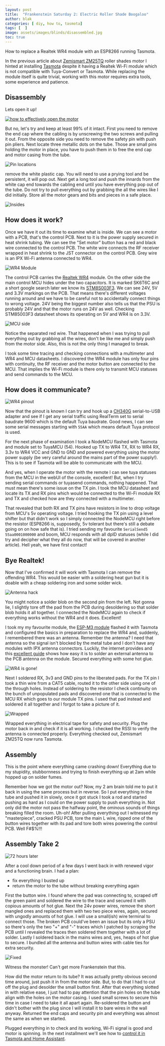 ```yaml
---
layout: post
title:  "Frankenstein Saturday 2: Electric Roller Shade Boogaloo"
author: blak
categories: [ diy, how to, tasmota]
tags: [  ]
image: assets/images/blinds/disassembled.jpg
toc: true
---
```

How to replace a Realtek WR4 module with an ESP8266 running Tasmota. 

In the previous article about [Zemismart ZM25TQ](zemismart-zm25tq) roller shades motor I hinted at installing [Tasmota](//tasmota.com) despite it having a Realtek Wi-Fi module which is not compatible with Tuya-Convert or Tasmota. While replacing the module itself is quite trivial, working with this motor requires extra tools, some experience and patience.

## Disassembly

Lets open it up!

[![how to effectively open the motor](/assets/images/blinds/thehookup_open_blinds.jpg)](https://youtu.be/2qeZd59Yfpc?t=112)

But no, let's try and keep at least 99% of it intact. First you need to remove the end cap where the cabling is by unscrewing the two screws and pulling it out. From the opposite side you need to remove the safety pin with push pin pliers. Next locate three metallic dots on the tube. Those are small pins holding the motor in place, you have to push them in to free the end cap and motor casing from the tube. 

![Pin locations](/assets/images/blinds/push_pins.jpg)


remove the white plastic cap. You will need to use a prying tool and be persistent, it will pop out. Next get a long tool and push the innards from the white cap end towards the cabling end until you have everything pop out of the tube. Do not try to pull everything out by grabbing the all the wires like I did initially. Store all the motor gears and bits and pieces in a safe place.

![Insides](/assets/images/blinds/innards.jpg)

## How does it work?
Once we have it out its time to examine what is inside. We can see a motor with a PCB, that's the control PCB. Next to it is the power supply secured in heat shrink tubing. We can see the "Set motor" button has a red and black wire connected to the control PCB. The white wire connects the RF receiver wrapped in heat shrink to the JST connector on the control PCB. Grey wire is an IPX Wi-Fi antenna connected to WR4.

![WR4 Module](/assets/images/blinds/wr4_module.jpg)

The control PCB carries the [Realtek WR4](https://docs.tuya.com/en/iot/device-development/module/wifi-module/wifiwr4module) module. On the other side the main control MCU hides under the two capacitors. It is marked SK6T6C and a short google search later we know its [STM8S003F3](https://www.st.com/resource/en/datasheet/stm8s003f3.pdf). We can see 24V, 5V and 3.3V markings on the PCB. That means there's different voltages running around and we have to be careful not to accidentally connect things to wrong voltage. 24V being the biggest number also tells us that the PSU is probably 24V and that the motor runs on 24V as well. Checking STM85003F3 datasheet shows its operating on 5V and WR4 is on 3.3V.

![MCU side](/assets/images/blinds/motor.jpg)

Notice the separated red wire. That happened when I was trying to pull everything out by grabbing all the wires, don't be like me and simply push from the motor side. Also, this is not the only thing I managed to break.

I took some time tracing and checking connections with a multimeter and WR4 and MCU datasheets. I discovered the WR4 module has only four pins with continuity, the RF receiver and the motor button are connected to the MCU. That implies the Wi-Fi module is there only to transmit MCU statuses and send commands to the MCU. 

## How does it communicate?

![WR4 pinout](/assets/images/blinds/wr4_pinout.jpg)

Now that the pinout is known I can try and hook up a [CH340G](https://www.aliexpress.com/item/32827321415.html?spm=a2g0o.productlist.0.0.7fef1c9c3DFv70&ws_ab_test=searchweb0_0%2Csearchweb201602_%2Csearchweb201603_&algo_pvid=f059a5c9-4e55-4769-a665-9e249e772504&aff_platform=portals-tool&btsid=0be3743b15920748636897622e6d9c&sk=_dSNOUoO&aff_trace_key=304b7e39af4d4642b13d269d29715660-1592074908156-07805-_dSNOUoO&terminal_id=5ab3b3bf703c438dac102dcfef054d7e&tmLog=new_Detail&algo_expid=f059a5c9-4e55-4769-a665-9e249e772504-20&aff_request_id=304b7e39af4d4642b13d269d29715660-1592074908156-07805-_dSNOUoO) serial-to-USB adapter and see if I get any serial traffic using RealTerm set to serial baudrate 9600 which is the default Tuya baudrate. Good news, I can see some serial messages starting with `55AA` which means default Tuya protocol is used.

For the next phase of examination I took a NodeMCU flashed with Tasmota and module set to TuyaMCU (54). Hooked up TX to WR4 TX, RX to WR4 RX, 3.3v to WR4 VCC and GND to GND and powered everything using the motor power supply (be very careful around the mains part of the power supply!). This is to see if Tasmota will be able to communicate with the MCU.

And yes, when I operate the motor with the remote I can see tuya statuses from the MCU in the webUI of the console, excellent! But, when I try sending serial commands or tuyasend commands, nothing happened. That must mean there's some issue on the TX pin. I took the MCU datasheet and locate its TX and RX pins which would be connected to the Wi-Fi module RX and TX and checked how are they connected with a multimeter.

That revealed that both RX and TX pins have resistors in line to drop voltage from MCU's 5v operating voltage. I tried hooking the TX pin using a level shifter but that didn't work so I simply connected the NodeMCU right before the resistor (ESP8266 is, supposedly, 5v tolerant but there's still a debate going on on how safe that is). I tried sending my favourite `SerialSend5 55aa0001000000` and boom, MCU responds with all dpID statuses (while I did try and decipher what they all do now, that will be covered in another article). Hell yeah, we have first contact!

## Bye Realtek!

Now that I've confirmed it will work with Tasmota I can remove the offending WR4. This would be easier with a soldering heat gun but it is doable with a cheap soldering iron and some solder wick.

![Antenna hack](/assets/images/blinds/naked_pcb.jpg)

You might notice a solder blob on the second pin from the left. Not gonna lie, I slightly tore off the pad from the PCB during desoldering so that solder blob holds it all together. I connected the NodeMCU again to check if everything works without the WR4 and it does. Excellent!

I took my my favourite module, the [ESP-M3 module](https://www.aliexpress.com/item/33051277160.html?aff_platform=portals-tool&sk=_dU329h4&aff_trace_key=3844fa615cf14ff184118fada498baab-1592069198138-01893-_dU329h4&terminal_id=5ab3b3bf703c438dac102dcfef054d7e&tmLog=new_Detail&aff_request_id=3844fa615cf14ff184118fada498baab-1592069198138-01893-_dU329h4) flashed it with Tasmota and configured the basics in preparation to replace the WR4 and, suddenly, I remembered there was an antenna. Remember the antenna? I need that antenna so the signal isn't blocked by the metal tube and I don't have any modules with IPX antenna connectors. Luckily, the internet provides and this [excellent guide](https://community.home-assistant.io/t/how-to-add-an-external-antenna-to-an-esp-board/131601) shows how easy it is to solder an external antenna to the PCB antenna on the module. Secured everything with some hot glue.

![WR4 is gone!](/assets/images/blinds/antenna_on_esp.jpg)

Next I soldered RX, 3v3 and GND pins to the liberated pads. For the TX pin I took a thin wire from a CAT5 cable, routed it to the other side using one of the through holes. Instead of soldering to the resistor I check continuity on the bunch of unpopulated pads and discovered one that is connected to the MCU RX which goes to our module TX pins. I used that pad instead and soldered it all together and I forgot to take a picture of it.

![Wrapped](/assets/images/blinds/wrapped.jpg)

Wrapped everything in electrical tape for safety and security. Plug the motor back in and check if it is all working. I checked the RSSI to verify the antenna is connected properly. Everything checked out, Zemismart ZM25TQ now runs Tasmota.

## Assembly

This is the point where everything came crashing down! Everything due to my stupidity, stubbornness and trying to finish everything up at 2am while hopped up on solder fumes. 

Remember how we got the motor out? Now, my 2 am brain told me to put it back in using the same process but in reverse. So I put everything in the tube and pushed it in slowly, once it got stuck I took a rod and started pushing as hard as I could on the power supply to push everything in. Not only did the motor not pass the halfway point, the ominous sounds of things breaking filled the room. Uh-oh! After pulling everything out I witnessed my "masterpiece", cracked PSU PCB, tore the main L wire, ripped one of the button wires together with its pad and tore both wires powering the control PCB. Well F#$%!!!

## Assembly Take 2

![72 hours later](/assets/images/blinds/72_hours_later.jpg)

After a cool down period of a few days I went back in with renewed vigor and a functioning brain. I had a plan: 
- fix everything I busted up 
- return the motor to the tube without breaking everything again 

First the button wire. I found where the pad was connecting to, scraped off the green paint and soldered the wire to the trace and secured it with copious amounts of hot glue. Next the 24v power wires, remove the short mangled ones and replaced them with two two piece wires, again, secured with ungodly amounts of hot glue. I will use a small(ish) wire terminal to connect those. The broken PCB could've been an issue but its only a PSU so there's only the two "+" and "-" traces which I patched by scraping the PCB until I revealed the traces then soldered them together with a lot of solder. Lastly I soldered back in the mains wires and, yes, heaps of hot glue to secure. I bundled all the antenna and button wires with cable ties for extra security.

![Fixed](/assets/images/blinds/fixed.jpg)

Witness the monster! Can't get more Frankenstein that this. 

How did the motor return to its tube? It was actually pretty obvious second time around, just push it in from the motor side. But, to do that I had to cut off the plug and desolder the small button first. After that everything slotted in with relative ease, I just had to pay attention that the pin holes on the tube align with the holes on the motor casing. I used small screws to secure this time in case I need to take it all apart again. Re-soldered the button and didn't bother with the plug since I will install it to bare wires in the wall anyway. Returned the end caps and security pin and everything was almost the same as when we started.

Plugged everything in to check and its working, Wi-Fi signal is good and motor is spinning. In the next installment we'll see how to [control it in Tasmota and Home Assistant](/tuya-covers). 


